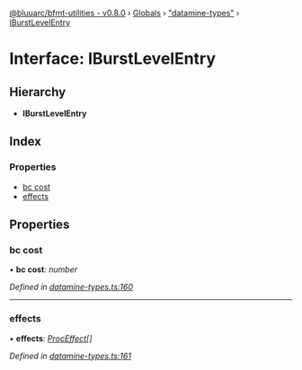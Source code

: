 [@bluuarc/bfmt-utilities - v0.8.0](../README.md) › [Globals](../globals.md) › ["datamine-types"](../modules/_datamine_types_.md) › [IBurstLevelEntry](_datamine_types_.iburstlevelentry.md)

# Interface: IBurstLevelEntry

## Hierarchy

* **IBurstLevelEntry**

## Index

### Properties

* [bc cost](_datamine_types_.iburstlevelentry.md#bc-cost)
* [effects](_datamine_types_.iburstlevelentry.md#effects)

## Properties

###  bc cost

• **bc cost**: *number*

*Defined in [datamine-types.ts:160](https://github.com/BluuArc/bfmt-utilities/blob/master/src/datamine-types.ts#L160)*

___

###  effects

• **effects**: *[ProcEffect](../modules/_datamine_types_.md#proceffect)[]*

*Defined in [datamine-types.ts:161](https://github.com/BluuArc/bfmt-utilities/blob/master/src/datamine-types.ts#L161)*
